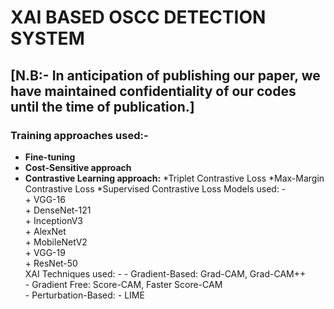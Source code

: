 # **XAI BASED OSCC DETECTION SYSTEM**
## [N.B:- In anticipation of publishing our paper, we have maintained confidentiality of our codes until the time of publication.]

### Training approaches used:- 
* **Fine-tuning**
* **Cost-Sensitive approach**
* **Contrastive Learning approach:**
            *Triplet Contrastive Loss
            *Max-Margin Contrastive Loss
            *Supervised Contrastive Loss
Models used: -\
            + VGG-16\
            + DenseNet-121\
            + InceptionV3\
            + AlexNet\
            + MobileNetV2\
            + VGG-19\
            + ResNet-50\
XAI Techniques used: -
            - Gradient-Based: Grad-CAM, Grad-CAM++\
            - Gradient Free: Score-CAM, Faster Score-CAM\
            - Perturbation-Based: - LIME
